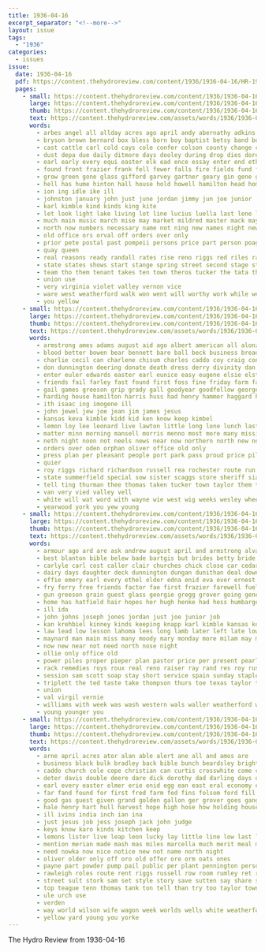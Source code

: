 ```yaml
---
title: 1936-04-16
excerpt_separator: "<!--more-->"
layout: issue
tags:
  - "1936"
categories:
  - issues
issue:
  date: 1936-04-16
  pdf: https://content.thehydroreview.com/content/1936/1936-04-16/HR-1936-04-16.pdf
  pages:
    - small: https://content.thehydroreview.com/content/1936/1936-04-16/small/HR-1936-04-16-01.jpg
      large: https://content.thehydroreview.com/content/1936/1936-04-16/large/HR-1936-04-16-01.jpg
      thumb: https://content.thehydroreview.com/content/1936/1936-04-16/thumbnails/HR-1936-04-16-01.jpg
      text: https://content.thehydroreview.com/assets/words/1936/1936-04-16/HR-1936-04-16-01.txt
      words:
        - arbes angel all allday acres ago april andy abernathy adkins andrew are ann ard aver agnes arm and amos art arts
        - bryson brown bernard box bless born boy baptist betsy band boucher blaze brought below barber back barts bonus beams burkhalter bank been best break bros basket bring beck bron base bobby bowen betty business both block bill bone bin bona begun begin bass bryan bates better but buy ball bread blood bort blown boys
        - cast cattle carl cold cays cole confer colson county change citizen car cause caraway cover can care city cedar chet cody cecil coin class church child calendar clever clarence carruth con case came cantrell casey cases collier come carol cot cake cotton che cope cap caddo character
        - dust depa due daily ditmore days dooley during drop dies dorothy doris dress dyce director doffing davidson davenport done day daugherty dues dean date down dog
        - earl early every equi easter elk ead ence essay enter end ethel economy east everett elmer eastern ernest eva ever erick
        - found front frazier frank fell fewer falls fire fields fund file fisher fannie first friends fred floor far fay flansburg ford farms free fever floyd finley fail failing frost fear few fly flowers fall for farm fee ferns friday fam fast felton fees foot flurry from
        - grow green gone glass gifford garvey gartner geary gin gene gra grand good gave guest glidewell grave gregg guthrie glory given giro
        - hell has hume hinton hall house hold howell hamilton head homes hope him held hamil home hay heger half heidebrecht harold hydro high hard hatfield had hyer hill hurt how hopes her howells
        - ion ing idle ike ill
        - johnston january john just june jordan jimmy jun joe junior
        - karl kimble kind kinds king kite
        - let look light lake living lot line lucius luella last lene land longer loud longest lemon life lola lead lee lloyd little long like letter live lam lone large lars list
        - much main music march mise may market mildred master mack mayer mary meas morning mature men matter mound milam mcnary miss many money more most made members must mcanally miller mai miles
        - north now numbers necessary name not ning new names night newcomb noel notice never nims neighbors non neil nowka
        - old office ors orval off orders over only
        - prior pete postal past pompeii persons price part person poage pay points pleasure present promise prose plant place people pitzer payment per par pad
        - quay queen
        - real reasons ready randall rates rise reno riggs red riles ray rowan risen rain richert randolph reading roy rowland rae register rust
        - state states shows start stange spring street second stage store sad sister suit sung special said sweden storm send stops soon sleep smaller stiff sake seen setting style ship scout schantz saturday sunday shall score ser side stockton sale saving spies son story showers south school song sang slacks small standard sorrow station show see sutton sell smith star sins spake severe supper service standing short sary sheets
        - team tho them tenant takes ten town theros tucker the tata thiessen times than taylor tell thelma taken thomas thie tom trust too
        - union use
        - very virginia violet valley vernon vice
        - ware west weatherford walk won went will worthy work while weeks wells week winter washita watson wave wheat working was whitchurch with weathers weather way wind write wagon walle worst wilson walts wen words
        - you yellow
    - small: https://content.thehydroreview.com/content/1936/1936-04-16/small/HR-1936-04-16-02.jpg
      large: https://content.thehydroreview.com/content/1936/1936-04-16/large/HR-1936-04-16-02.jpg
      thumb: https://content.thehydroreview.com/content/1936/1936-04-16/thumbnails/HR-1936-04-16-02.jpg
      text: https://content.thehydroreview.com/assets/words/1936/1936-04-16/HR-1936-04-16-02.txt
      words:
        - armstrong ames adams august aid ago albert american all alonzo arthur are age alma ave anda and austin awe arkansas able april ann
        - blood better bowen bear bennett bare ball beck business bread billie biba best baptist brown bertha brey big bent bryan but bell bring betsy ben brother ban bettie beats bish bowels base brewers brewer been both boucher black baby
        - charlie cecil can charlene chisum charles caddo coy craig congress christ charle con church cake clear colgate clinton cain carver curnutt cope cream carney cost child cash creek claud cox crissman choice coffee county carman come care carl cousins city clerk came crownover chet cloninger chilli
        - don dunnington deering donate death dress derry divinity dan daughters dinner dill done day daughter dorothy douty dennis
        - enter euler edwards easter earl eunice easy eugene elsie elston every effie ernest end elmer eye elk ene economy eva egg
        - friends fail farley fast found first foss fine friday farm fam felton friend finley foot franklin from fern fickel frank fair few fay for fudge
        - gail games greeson grip grady gall goodyear goodfellow george guest good grad going glidewell getting gripe grand ghost glen geary grade gave game gone
        - harding house hamilton harris huss had henry hammer haggard hays home husbands hern herbert hubert hold harry huard has hunt herndon honorable hopewell hydro hanger husband harold her hinton harley heir hope health hampton hatchett how holiday howard
        - ith isaac ing imogene ill
        - john jewel jew joe jean jim james jesus
        - kansas keva kimble kidd kid ken know keep kimbel
        - lemon loy lee leonard live lawton little long lone lunch last later lesley like liberal livers lyles lye leon latter loo lurch leighton letter leah look lipan lynch land large luella
        - matter minn morning mansell morris menno most more many mission might maude money members marvin mound muriel mallow mae much method mater masoner miner mattie milton march marsh miss match monday miller male may mccormick mapel
        - neth night noon not neels news near now northern north new november ness neighbors nine nowka name newton nite noel
        - orders over oden orphan oliver office old only
        - press plan per pleasant people port park pass proud price piles past proper pieper pound plate phoenix poor post peterson pauline present
        - quier
        - roy riggs richard richardson russell rea rochester route run reen ruth robbins rae rozell rabbit ridge readnour ray robert rye
        - state summerfield special sow sister scaggs store sheriff sian surprise siege slagell scott sam still smith sudan subject sons show sunda slacks stroke star second short sunday small shipp stella side sally slow service safe suit she sha sick sayre soe suits sylvester see son school stones shirts scarth south schoo seed saturday
        - tell ting thurman thee thomas taken tucker town taylor them talk teacher tour tom the tooman theo texas turner tailor treat thurs
        - van very vied valley vell
        - white will wat word with wayne wie west wig weeks wesley wheeler washita worlds wish wyatt wilma williams went won was weich week weatherford walker weldon willert well while watson
        - yearwood york you yew young
    - small: https://content.thehydroreview.com/content/1936/1936-04-16/small/HR-1936-04-16-03.jpg
      large: https://content.thehydroreview.com/content/1936/1936-04-16/large/HR-1936-04-16-03.jpg
      thumb: https://content.thehydroreview.com/content/1936/1936-04-16/thumbnails/HR-1936-04-16-03.jpg
      text: https://content.thehydroreview.com/assets/words/1936/1936-04-16/HR-1936-04-16-03.txt
      words:
        - armour ago ard are ask andrew august april and armstrong alva all
        - best blanton bible belew bade bartgis but brides betty bride brother bank beryl big been better block black bryan born bartels business byam
        - carlyle carl cost caller clair churches chick close car cedar cedars canyon canton call carry chamber church cody christ chart city cant cream cox cline check chas can county colony card charles college cry cantrell clinton clark
        - dairy days daughter deck dunnington dungan dunithan deal down dawson day dollar dinner dorothy dip
        - effie emery earl every ethel elder edna enid eva ever ernest easter economy east enter euler
        - fry ferry free friends factor fae first frazier farewell fuel ferns forget ford for few fountain friday famous former from
        - gun greeson grain guest glass georgie gregg grover going genevieve gray guthrie gardner george good gladys glidewell given gallon grooms
        - home has hatfield hair hopes her hugh henke had hess humbarger high heger hume henry heart hydro hinton hot house hart harry happy hour
        - ill ida
        - john johns joseph jones jordan just joe junior job
        - kan krehbiel kinney kinds keeping knapp karl kimble kansas koy kiss know keen knight
        - law lead low lesson lahoma lees long lamb later left late lower life lie luther lawton less lemon leaf levi lucille like lucian loye last live list lowell len let lawerence lottie leader longer lak lor
        - maynard man main miss many moody mary monday more milam may mile margie maude mckinney most miller mansell mire miles mccullough mari made means mense milton mond mis manse mee members missouri music mash
        - now new near not need north nose night
        - ollie only office old
        - power piles proper pieper plan pastor price per present pearl pack paul people poage part pound point pitzer pay powder pride pope
        - rack remedies roys roux real reno raiser ray rand res roy rush reading reach ren riding
        - session sam scott soap stay short service spain sunday staples save saturday sipe store sunrise set sherman side sales sides special seed she son slow study stock see susie safe switzer suit sae still sick sells summer sale standard school station schantz sample start soon story sister strong second stockton sons
        - triplett the ted taste take thompson thurs toe texas taylor them tee teacher talk tut than tucker try tommie trip tint thomas
        - union
        - val virgil vernie
        - williams with week was wash western wals waller weatherford well work while white will way weather went world wright wells walter won
        - young younger you
    - small: https://content.thehydroreview.com/content/1936/1936-04-16/small/HR-1936-04-16-04.jpg
      large: https://content.thehydroreview.com/content/1936/1936-04-16/large/HR-1936-04-16-04.jpg
      thumb: https://content.thehydroreview.com/content/1936/1936-04-16/thumbnails/HR-1936-04-16-04.jpg
      text: https://content.thehydroreview.com/assets/words/1936/1936-04-16/HR-1936-04-16-04.txt
      words:
        - arne april acres ator alan able alert ane all and amos are
        - business black bulk bradley back bible bunch beardsley bright bee bobby bag buy beets brown baby born bring bader both beans ber bars butter bonen bill bonus bankers ben boy but bin blood bae been buff beams baldwin bottom boys bea
        - caddo church cole cope christian can curtis crosswhite come care coffer cosner crystal current cream cold corn christ cash cost corr cheeks cooper cave coffee charles cause canton count charity chet cays call curly
        - deter davis double deere dare dick dorothy dad darling days date
        - earl every easter elmer erie enid egg ean east eral economy even
        - far fand found for first fred farm fed fins folsom ford fill foot foster friday fine fancy from
        - good gas guest given grand golden gallon ger grover goes gang gifford glass green gone gen grain getting grade gies gilbert
        - hale henry hart hull harvest hope high hose how holding house howells henke hamilton hydro hinton head has horse
        - ill ivins india inch ian ina
        - just jesus job jess joseph jack john judge
        - keys know karo kinds kitchen keep
        - lemons lister live leap leon lucky lay little line low last living life long less look leghorn lean
        - mention merian made mash mas miles marcella much merit meal main marry miller money music man mules most more morning men marvin missouri must mack maiden mares miler may
        - need nowka now nice notice new not name north night
        - oliver older only off oro old offer ore orm oats ones
        - payne part powder pump pail public per plant pennington person pounds proud process preston piano pastor pompei prayer prince peaches price pound
        - rawleigh roles route rent riggs russell row room rumley ret ruth rice rather
        - street sult stork sam set style story save sutten say share sit saturday speak special seed sower soap sly sermon sale soon school shorts styles sudan swain sunday shade such south short subject small salary smith sell state service sugar sum saving shape store sek sutton spies see
        - top teague tenn thomas tank ton tell than try too taylor town talkington them the tax taken tho
        - ule urch use
        - verden
        - way world wilson wife wagon week worlds wells white weatherford with while water walk will well wheel wen win work watch write was western weekly
        - yellow yard young you yorke
---
```


The Hydro Review from 1936-04-16

<!--more-->

